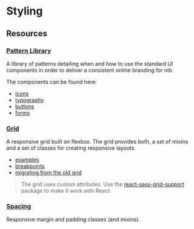 # Styling

## Resources

### [Pattern Library](https://nib-pattern-library.firebaseapp.com/)

A library of patterns detailing when and how to use the standard UI components in order to deliver a consistent online branding for nib.

The components can be found here:

- [icons](https://github.com/nib-styles/v2-icons)
- [typography](https://github.com/nib-styles/v2-typography)
- [buttons](https://github.com/nib-styles/v2-buttons)
- [forms](https://github.com/nib-styles/react-form)

### [Grid](https://github.com/nib-styles/sass-grid)

A responsive grid built on flexbox. The grid provides both, a set of mixins and a set of classes for creating
responsive layouts.

- [examples](http://digitaledgeit.github.io/sass-grid/example/example.html)
- [breakpoints](https://github.com/nib-styles/sass-breakpoints#breakpoints)
- [migrating from the old grid](../appendix/migrating-from-the-old-grid.md)

> The grid uses custom attributes. Use the [react-sass-grid-support](https://github.com/nib-components/react-sass-grid-support)
package to make it work with React.

### [Spacing](https://github.com/nib-styles/sass-spacing)

Responsive margin and padding classes (and mixins).